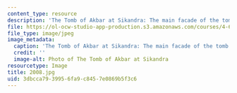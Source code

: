 ```yaml
---
content_type: resource
description: 'The Tomb of Akbar at Sikandra: The main facade of the tomb.'
file: https://ol-ocw-studio-app-production.s3.amazonaws.com/courses/4-614-religious-architecture-and-islamic-cultures-fall-2002/3dbcca7939956fa9c8457e0869b5f3c6_2008.jpg
file_type: image/jpeg
image_metadata:
  caption: 'The Tomb of Akbar at Sikandra: The main facade of the tomb.'
  credit: ''
  image-alt: Photo of The Tomb of Akbar at Sikandra
resourcetype: Image
title: 2008.jpg
uid: 3dbcca79-3995-6fa9-c845-7e0869b5f3c6
---
```

